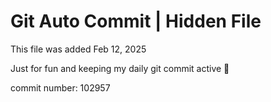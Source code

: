 # Git Auto Commit | Hidden File

This file was added Feb 12, 2025

Just for fun and keeping my daily git commit active 🤪

commit number: 102957
